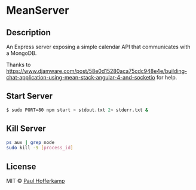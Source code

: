 # MeanServer

## Description

An Express server exposing a simple calendar API that communicates with a MongoDB.

Thanks to https://www.djamware.com/post/58e0d15280aca75cdc948e4e/building-chat-application-using-mean-stack-angular-4-and-socketio for help.

## Start Server

```bash
$ sudo PORT=80 npm start > stdout.txt 2> stderr.txt &
```

## Kill Server

```bash
ps aux | grep node
sudo kill -9 [process_id]
```

## License

MIT © [Paul Hofferkamp](mailto:phofferkamp@gmail.com)
